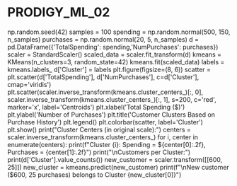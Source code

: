 # PRODIGY_ML_02
np.random.seed(42) 
samples = 100
spending = np.random.normal(500, 150, n_samples) 
purchases = np.random.normal(20, 5, n_samples)
d = pd.DataFrame({'TotalSpending': spending,'NumPurchases': purchases})
scaler = StandardScaler()
scaled_data = scaler.fit_transform(d)
kmeans = KMeans(n_clusters=3, random_state=42) 
kmeans.fit(scaled_data)
labels = kmeans.labels_
d['Cluster'] = labels
plt.figure(figsize=(8, 6))
scatter = plt.scatter(d['TotalSpending'], d['NumPurchases'], c=d['Cluster'], cmap='viridis')
plt.scatter(scaler.inverse_transform(kmeans.cluster_centers_)[:, 0], scaler.inverse_transform(kmeans.cluster_centers_)[:, 1], s=200, c='red', marker='x', label='Centroids')
plt.xlabel('Total Spending ($)')
plt.ylabel('Number of Purchases')
plt.title('Customer Clusters Based on Purchase History')
plt.legend()
plt.colorbar(scatter, label='Cluster')
plt.show()
print("Cluster Centers (in original scale):")
centers = scaler.inverse_transform(kmeans.cluster_centers_)
for i, center in enumerate(centers):
    print(f"Cluster {i}: Spending = ${center[0]:.2f}, Purchases = {center[1]:.2f}")
print("\nCustomers per Cluster:")
print(d['Cluster'].value_counts())
new_customer = scaler.transform([[600, 25]])
new_cluster = kmeans.predict(new_customer)
print(f"\nNew customer ($600, 25 purchases) belongs to Cluster {new_cluster[0]}")
